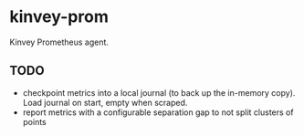 kinvey-prom
===========

Kinvey Prometheus agent.


TODO
----

- checkpoint metrics into a local journal (to back up the in-memory copy).
  Load journal on start, empty when scraped.
- report metrics with a configurable separation gap to not split clusters of points
